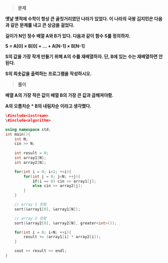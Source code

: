 > **문제**

**옛날 옛적에 수학이 항상 큰 골칫거리였던 나라가 있었다. 이 나라의 국왕 김지민은 다음과 같은 문제를 내고 큰 상금을 걸었다.**

**길이가 N인 정수 배열 A와 B가 있다. 다음과 같이 함수 S를 정의하자.**

**S = A[0] × B[0] + ... + A[N-1] × B[N-1]**

**S의 값을 가장 작게 만들기 위해 A의 수를 재배열하자. 단, B에 있는 수는 재배열하면 안 된다.**

**S의 최솟값을 출력하는 프로그램을 작성하시오.**

  

> **풀이**

**배열 A의 가장 작은 값이 배열 B의 가장 큰 값과 곱해져야함.**

**A의 오름차순 * B의 내림차순 이라고 생각했다.**

  

```C++
\#include<iostream>
\#include<algorithm>

using namespace std;
int main(){
    int N;
    cin >> N;
    
    int result = 0;
    int array1[N];
    int array2[N];

    for(int i = 0; i<2; ++i){
        for(int j = 0; j<N; ++j){
            if(i == 0) cin >> array1[j];
            else cin >> array2[j];
        }
    }

    // array 1 정렬
    sort(&array1[0], &array1[N]);

    // array 2 정렬
    sort(&array2[0], &array2[N], greater<int>());

    for(int i = 0; i<N; ++i){
        result += (array1[i] * array2[i]);
    }

    cout << result << endl;
}
```